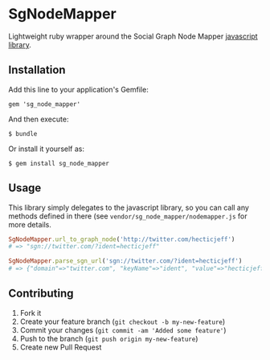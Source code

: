 # SgNodeMapper

Lightweight ruby wrapper around the Social Graph Node Mapper [javascript
library](https://github.com/webjay/sgNodeMapper).

## Installation

Add this line to your application's Gemfile:

    gem 'sg_node_mapper'

And then execute:

    $ bundle

Or install it yourself as:

    $ gem install sg_node_mapper

## Usage

This library simply delegates to the javascript library, so you can call
any methods defined in there (see `vendor/sg_node_mapper/nodemapper.js` for more details.

```ruby
SgNodeMapper.url_to_graph_node('http://twitter.com/hecticjeff')
# => "sgn://twitter.com/?ident=hecticjeff"

SgNodeMapper.parse_sgn_url('sgn://twitter.com/?ident=hecticjeff')
# => {"domain"=>"twitter.com", "keyName"=>"ident", "value"=>"hecticjeff"}
``` 

## Contributing

1. Fork it
2. Create your feature branch (`git checkout -b my-new-feature`)
3. Commit your changes (`git commit -am 'Added some feature'`)
4. Push to the branch (`git push origin my-new-feature`)
5. Create new Pull Request
